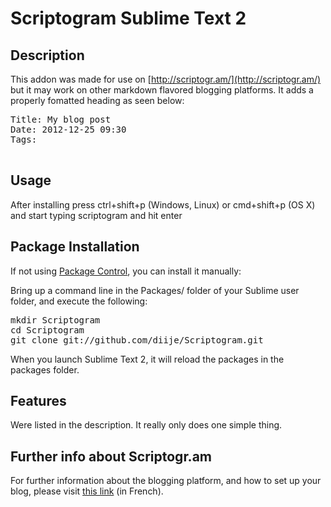 Scriptogram Sublime Text 2
================================
Description
------------
This addon was made for use on [http://scriptogr.am/](http://scriptogr.am/) but it may work on other markdown flavored blogging platforms.  It adds a properly fomatted heading as seen below:  
<pre>Title: My blog post
Date: 2012-12-25 09:30
Tags: 

</pre>  

Usage  
-------
After installing press ctrl+shift+p (Windows, Linux) or cmd+shift+p (OS X) and start typing scriptogram and hit enter

Package Installation  
---------------------
If not using [Package Control](http://wbond.net/sublime_packages/package_control), you can install it manually:

Bring up a command line in the Packages/ folder of your Sublime user folder, and execute the following:

<pre>mkdir Scriptogram 
cd Scriptogram 
git clone git://github.com/diije/Scriptogram.git
</pre>
When you launch Sublime Text 2, it will reload the packages in the packages folder.  

Features
---------
Were listed in the description.  It really only does one simple thing.

Further info about Scriptogr.am
-------------------------------

For further information about the blogging platform, and how to set up your blog, please visit [this link](http://www.diije.fr/scriptogram-sublime-ifttt-mise-en-place-et-diffusion/) (in French).
